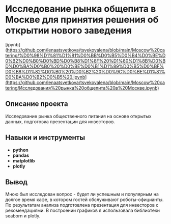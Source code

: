# Исследование рынка общепита в Москве для принятия решения об открытии нового заведения 

[ipynb](https://github.com/lenaatsvetkova/tsvekovalena/blob/main/Moscow%20catering/%D0%98%D1%81%D1%81%D0%BB%D0%B5%D0%B4%D0%BE%D0%B2%D0%B0%D0%BD%D0%B8%D1%8F%20%D1%80%D1%8B%D0%BD%D0%BA%D0%B0%20%D0%BE%D0%B1%D1%89%D0%B5%D0%BF%D0%B8%D1%82%D0%B0%20%D0%B2%20%D0%9C%D0%BE%D1%81%D0%BA%D0%B2%D0%B5%20.ipynb](https://github.com/lenaatsvetkova/tsvekovalena/blob/main/Moscow%20catering/Исследования%20рынка%20общепита%20в%20Москве.ipynb)

## Описание проекта

Исследование рынка общественного питания на основе открытых данных, подготовка презентации для инвесторов. 



## Навыки и инструменты

- **python**
- **pandas**
- **matplotlib**
- **plotly**



## Вывод

Мною был исследован вопрос - будет ли успешным и популярным на долгое время кафе, в котором гостей обслуживают роботы-официанты. По результатам анализа подготовлена презентация для инвесторов с рекомендациями. В построении графиков я использовала библиотеки seaborn и plotly. 
